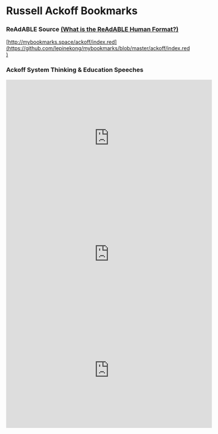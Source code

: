
# Russell Ackoff Bookmarks


### ReAdABLE Source [(What is the ReAdABLE Human Format?)](http://readablehumanformat.com)

[http://mybookmarks.space/ackoff/index.red](https://github.com/lepinekong/mybookmarks/blob/master/ackoff/index.red)


### Ackoff System Thinking & Education Speeches

<iframe width="560" height="315" src="https://www.youtube.com/embed/OqEeIG8aPPk" frameborder="0" allow="autoplay; encrypted-media" allowfullscreen></iframe>
<iframe width="560" height="315" src="https://www.youtube.com/embed/EbLh7rZ3rhU" frameborder="0" allow="autoplay; encrypted-media" allowfullscreen></iframe>
<iframe width="560" height="315" src="https://www.youtube.com/embed/bu7JMAQggfo" frameborder="0" allow="autoplay; encrypted-media" allowfullscreen></iframe>
